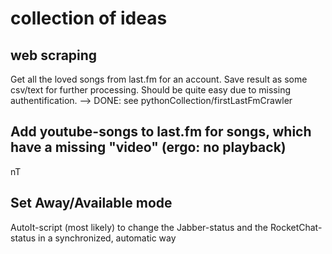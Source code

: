 # collection of ideas

## web scraping
Get all the loved songs from last.fm for an account. Save result as some csv/text for further processing.
Should be quite easy due to missing authentification.
--> DONE: see pythonCollection/firstLastFmCrawler

## Add youtube-songs to last.fm for songs, which have a missing "video" (ergo: no playback)
nT

## Set Away/Available mode
AutoIt-script (most likely) to change the Jabber-status and the RocketChat-status in a synchronized, automatic way
